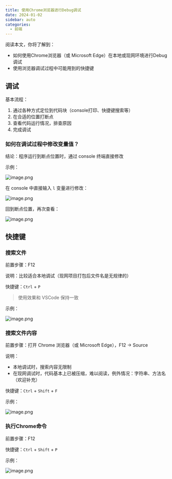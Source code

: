 ```yaml
---
title: 使用Chrome浏览器进行Debug调试
date: 2024-01-02
sidebar: auto
categories:
  - 前端
---
```


阅读本文，你将了解到：

- 如何使用Chrome浏览器（或 Microsoft Edge）在本地或现网环境进行Debug调试
- 使用浏览器调试过程中可能用到的快捷键

## 调试

基本流程：

1. 通过各种方式定位到代码块（console打印、快捷键搜索等）
2. 在合适的位置打断点
3. 查看代码运行情况，排查原因
4. 完成调试

### 如何在调试过程中修改变量值？

结论：程序运行到断点位置时，通过 console 终端直接修改

示例：

![image.png](https://s2.loli.net/2024/01/03/KvYq8BflSALWir9.png)

在 console 中直接输入 `l` 变量进行修改：

![image.png](https://s2.loli.net/2024/01/03/MGtjgwdyazWnNke.png)

回到断点位置，再次查看：

![image.png](https://s2.loli.net/2024/01/03/lg5NqbvVUHfJYRk.png)

## 快捷键

### 搜索文件

前置步骤：F12

说明：比较适合本地调试（现网项目打包后文件名是无规律的）

快捷键：`Ctrl` + `P`

> 使用效果和 VSCode 保持一致

示例：

![image.png](https://s2.loli.net/2024/01/02/czC6dPe12k9agvK.png)

### 搜索文件内容

前置步骤：打开 Chrome 浏览器（或 Microsoft Edge），F12 -> Source

说明：
- 本地调试时，搜索内容无限制
- 在现网调试时，代码基本上已被压缩，难以阅读，例外情况：字符串、方法名（欢迎补充）

快捷键：`Ctrl` + `Shift` + `F`

示例：

![image.png](https://s2.loli.net/2024/01/02/QMowc6ZzBdt9O5g.png)

### 执行Chrome命令

前置步骤：F12

快捷键：`Ctrl` + `Shift` + `P`

示例：

![image.png](https://s2.loli.net/2024/01/02/EsbnZc8L3AJpmH9.png)
